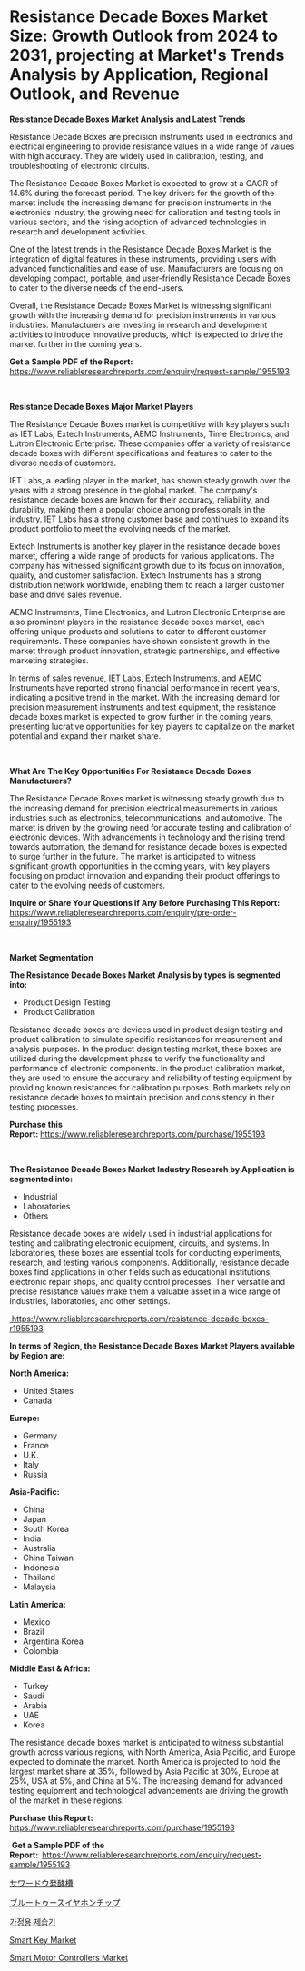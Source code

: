 <p><h1>Resistance Decade Boxes Market Size: Growth Outlook from 2024 to 2031, projecting at Market's Trends Analysis by Application, Regional Outlook, and Revenue</h1></p><p><strong>Resistance Decade Boxes Market Analysis and Latest Trends</strong></p>
<p><p>Resistance Decade Boxes are precision instruments used in electronics and electrical engineering to provide resistance values in a wide range of values with high accuracy. They are widely used in calibration, testing, and troubleshooting of electronic circuits.</p><p>The Resistance Decade Boxes Market is expected to grow at a CAGR of 14.6% during the forecast period. The key drivers for the growth of the market include the increasing demand for precision instruments in the electronics industry, the growing need for calibration and testing tools in various sectors, and the rising adoption of advanced technologies in research and development activities.</p><p>One of the latest trends in the Resistance Decade Boxes Market is the integration of digital features in these instruments, providing users with advanced functionalities and ease of use. Manufacturers are focusing on developing compact, portable, and user-friendly Resistance Decade Boxes to cater to the diverse needs of the end-users.</p><p>Overall, the Resistance Decade Boxes Market is witnessing significant growth with the increasing demand for precision instruments in various industries. Manufacturers are investing in research and development activities to introduce innovative products, which is expected to drive the market further in the coming years.</p></p>
<p><strong>Get a Sample PDF of the Report:&nbsp;</strong> <a href="https://www.reliableresearchreports.com/enquiry/request-sample/1955193">https://www.reliableresearchreports.com/enquiry/request-sample/1955193</a></p>
<p>&nbsp;</p>
<p><strong>Resistance Decade Boxes Major Market Players</strong></p>
<p><p>The Resistance Decade Boxes market is competitive with key players such as IET Labs, Extech Instruments, AEMC Instruments, Time Electronics, and Lutron Electronic Enterprise. These companies offer a variety of resistance decade boxes with different specifications and features to cater to the diverse needs of customers.</p><p>IET Labs, a leading player in the market, has shown steady growth over the years with a strong presence in the global market. The company's resistance decade boxes are known for their accuracy, reliability, and durability, making them a popular choice among professionals in the industry. IET Labs has a strong customer base and continues to expand its product portfolio to meet the evolving needs of the market.</p><p>Extech Instruments is another key player in the resistance decade boxes market, offering a wide range of products for various applications. The company has witnessed significant growth due to its focus on innovation, quality, and customer satisfaction. Extech Instruments has a strong distribution network worldwide, enabling them to reach a larger customer base and drive sales revenue.</p><p>AEMC Instruments, Time Electronics, and Lutron Electronic Enterprise are also prominent players in the resistance decade boxes market, each offering unique products and solutions to cater to different customer requirements. These companies have shown consistent growth in the market through product innovation, strategic partnerships, and effective marketing strategies.</p><p>In terms of sales revenue, IET Labs, Extech Instruments, and AEMC Instruments have reported strong financial performance in recent years, indicating a positive trend in the market. With the increasing demand for precision measurement instruments and test equipment, the resistance decade boxes market is expected to grow further in the coming years, presenting lucrative opportunities for key players to capitalize on the market potential and expand their market share.</p></p>
<p>&nbsp;</p>
<p><strong>What Are The Key Opportunities For Resistance Decade Boxes Manufacturers?</strong></p>
<p><p>The Resistance Decade Boxes market is witnessing steady growth due to the increasing demand for precision electrical measurements in various industries such as electronics, telecommunications, and automotive. The market is driven by the growing need for accurate testing and calibration of electronic devices. With advancements in technology and the rising trend towards automation, the demand for resistance decade boxes is expected to surge further in the future. The market is anticipated to witness significant growth opportunities in the coming years, with key players focusing on product innovation and expanding their product offerings to cater to the evolving needs of customers.</p></p>
<p><strong>Inquire or Share Your Questions If Any Before Purchasing This Report:</strong> <a href="https://www.reliableresearchreports.com/enquiry/pre-order-enquiry/1955193">https://www.reliableresearchreports.com/enquiry/pre-order-enquiry/1955193</a></p>
<p>&nbsp;</p>
<p><strong>Market Segmentation</strong></p>
<p><strong>The Resistance Decade Boxes Market Analysis by types is segmented into:</strong></p>
<p><ul><li>Product Design Testing</li><li>Product Calibration</li></ul></p>
<p><p>Resistance decade boxes are devices used in product design testing and product calibration to simulate specific resistances for measurement and analysis purposes. In the product design testing market, these boxes are utilized during the development phase to verify the functionality and performance of electronic components. In the product calibration market, they are used to ensure the accuracy and reliability of testing equipment by providing known resistances for calibration purposes. Both markets rely on resistance decade boxes to maintain precision and consistency in their testing processes.</p></p>
<p><strong>Purchase this Report:&nbsp;</strong><a href="https://www.reliableresearchreports.com/purchase/1955193">https://www.reliableresearchreports.com/purchase/1955193</a></p>
<p>&nbsp;</p>
<p><strong>The Resistance Decade Boxes Market Industry Research by Application is segmented into:</strong></p>
<p><ul><li>Industrial</li><li>Laboratories</li><li>Others</li></ul></p>
<p><p>Resistance decade boxes are widely used in industrial applications for testing and calibrating electronic equipment, circuits, and systems. In laboratories, these boxes are essential tools for conducting experiments, research, and testing various components. Additionally, resistance decade boxes find applications in other fields such as educational institutions, electronic repair shops, and quality control processes. Their versatile and precise resistance values make them a valuable asset in a wide range of industries, laboratories, and other settings.</p></p>
<p><a href="https://www.reliableresearchreports.com/resistance-decade-boxes-r1955193">&nbsp;https://www.reliableresearchreports.com/resistance-decade-boxes-r1955193</a></p>
<p><strong>In terms of Region, the Resistance Decade Boxes Market Players available by Region are:</strong></p>
<p>
    <p> <strong> North America: </strong>
        <ul>
            <li>United States</li>
            <li>Canada</li>
        </ul>
        </p> 
    <p> <strong> Europe: </strong>
        <ul>
            <li>Germany</li>
            <li>France</li>
            <li>U.K.</li>
            <li>Italy</li>
            <li>Russia</li>
        </ul>
        </p> 
    <p> <strong> Asia-Pacific: </strong>
        <ul>
            <li>China</li>
            <li>Japan</li>
            <li>South Korea</li>
            <li>India</li>
            <li>Australia</li>
            <li>China Taiwan</li>
            <li>Indonesia</li>
            <li>Thailand</li>
            <li>Malaysia</li>
        </ul>
        </p> 
    <p> <strong> Latin America: </strong>
        <ul>
            <li>Mexico</li>
            <li>Brazil</li>
            <li>Argentina Korea</li>
            <li>Colombia</li>
        </ul>
        </p> 
    <p> <strong> Middle East & Africa: </strong>
        <ul>
            <li>Turkey</li>
            <li>Saudi</li>
            <li>Arabia</li>
            <li>UAE</li>
            <li>Korea</li>
        </ul>
    </p>
    </p>
<p><p>The resistance decade boxes market is anticipated to witness substantial growth across various regions, with North America, Asia Pacific, and Europe expected to dominate the market. North America is projected to hold the largest market share at 35%, followed by Asia Pacific at 30%, Europe at 25%, USA at 5%, and China at 5%. The increasing demand for advanced testing equipment and technological advancements are driving the growth of the market in these regions.</p></p>
<p><strong>Purchase this Report: </strong><a href="https://www.reliableresearchreports.com/purchase/1955193">https://www.reliableresearchreports.com/purchase/1955193</a></p>
<p>&nbsp;<strong>Get a Sample PDF of the Report:&nbsp;&nbsp;</strong><a href="https://www.reliableresearchreports.com/enquiry/request-sample/1955193">https://www.reliableresearchreports.com/enquiry/request-sample/1955193</a></p>
<p><strong></strong></p>
<p><p><a href="https://github.com/EmoryYundt1935/Market-Research-Report-List-2/blob/main/9919958158232.md">サワードウ発酵槽</a></p><p><a href="https://github.com/mm14022023/Market-Research-Report-List-2/blob/main/1785727158233.md">ブルートゥースイヤホンチップ</a></p><p><a href="https://github.com/vsap75a286l/Market-Research-Report-List-2/blob/main/1552273169742.md">가정용 제습기</a></p><p><a href="https://github.com/DeonteStanton2023/Market-Research-Report-List-1/blob/main/smart-key-market.md">Smart Key Market</a></p><p><a href="https://github.com/ZackaryHalvorson2023/Market-Research-Report-List-1/blob/main/smart-motor-controllers-market.md">Smart Motor Controllers Market</a></p></p>
